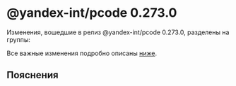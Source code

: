 # @yandex-int/pcode 0.273.0

<!-- ЧЕЛОВЕЧЕСКОЕ ВСТУПЛЕНИЕ -->

Изменения, вошедшие в релиз @yandex-int/pcode 0.273.0, разделены на группы:

Все важные изменения подробно описаны [ниже](#Пояснения).

## Пояснения

